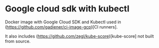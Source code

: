 # Google cloud sdk with kubectl

Docker image with Google Cloud SDK and Kubectl used in (https://github.com/gadiener/ci-image-gcp)[CI runners].

It also includes (https://github.com/zegl/kube-score)[kube-score] not built from source.